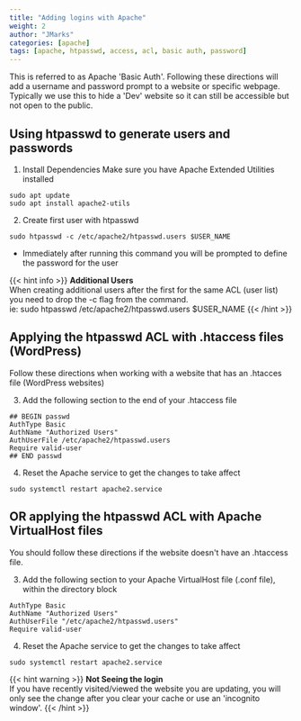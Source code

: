 ```yaml
---
title: "Adding logins with Apache"
weight: 2
author: "JMarks"
categories: [apache]
tags: [apache, htpasswd, access, acl, basic auth, password]
---
```


This is referred to as Apache 'Basic Auth'. Following these directions will add a username and password prompt to a website or specific webpage. Typically we use this to hide a 'Dev' website so it can still be accessible but not open to the public.

## Using htpasswd to generate users and passwords

1. Install Dependencies
Make sure you have Apache Extended Utilities installed
```
sudo apt update
sudo apt install apache2-utils
```

2. Create first user with htpasswd
```
sudo htpasswd -c /etc/apache2/htpasswd.users $USER_NAME
```
- Immediately after running this command you will be prompted to define the password for the user

{{< hint info >}}
**Additional Users**\
When creating additional users after the first for the same ACL (user list) you need to drop the -c flag from the command.\
ie: sudo htpasswd /etc/apache2/htpasswd.users $USER_NAME
{{< /hint >}}

## Applying the htpasswd ACL with .htaccess files (WordPress)

Follow these directions when working with a website that has an .htacces file (WordPress websites)

3. Add the following section to the end of your .htaccess file
```
## BEGIN passwd
AuthType Basic
AuthName "Authorized Users"
AuthUserFile /etc/apache2/htpasswd.users
Require valid-user
## END passwd
```

4. Reset the Apache service to get the changes to take affect
```
sudo systemctl restart apache2.service
```

## OR applying the htpasswd ACL with Apache VirtualHost files

You should follow these directions if the website doesn't have an .htaccess file.

3. Add the following section to your Apache VirtualHost file (.conf file), within the directory block
```
AuthType Basic
AuthName "Authorized Users"
AuthUserFile "/etc/apache2/htpasswd.users"
Require valid-user
```

4. Reset the Apache service to get the changes to take affect
```
sudo systemctl restart apache2.service
```

{{< hint warning >}}
**Not Seeing the login**\
If you have recently visited/viewed the website you are updating, you will only see the change after you clear your cache or use an 'incognito window'.
{{< /hint >}}
